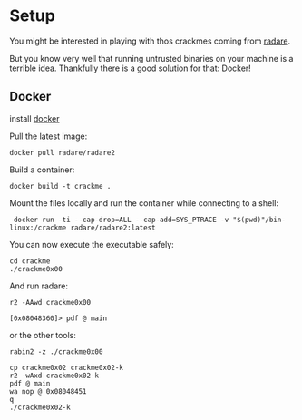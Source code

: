 # Setup

You might be interested in playing with thos crackmes coming from [radare](https://rada.re/r/).

But you know very well that running untrusted binaries on your machine is a terrible idea. Thankfully there is a good solution for that: Docker!

## Docker

install [docker](https://www.docker.com/get-started)

Pull the latest image:

```
docker pull radare/radare2
```

Build a container:

```
docker build -t crackme .
```

Mount the files locally and run the container while connecting to a shell:

```
 docker run -ti --cap-drop=ALL --cap-add=SYS_PTRACE -v "$(pwd)"/bin-linux:/crackme radare/radare2:latest
```

You can now execute the executable safely:

```
cd crackme
./crackme0x00
```

And run radare:

```
r2 -AAwd crackme0x00
```

```
[0x08048360]> pdf @ main
```

or the other tools:

```
rabin2 -z ./crackme0x00
```

```
cp crackme0x02 crackme0x02-k
r2 -wAxd crackme0x02-k
pdf @ main
wa nop @ 0x08048451
q
./crackme0x02-k
```
